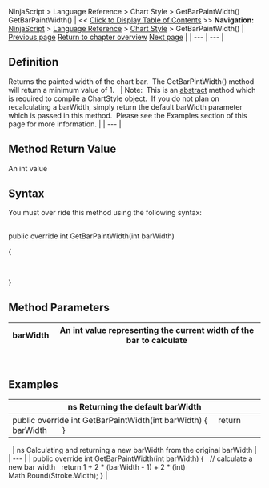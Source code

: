 ﻿
NinjaScript \> Language Reference \> Chart Style \> GetBarPaintWidth()
GetBarPaintWidth()
| \<\< [Click to Display Table of Contents](getbarpaintwidth.md) \>\> **Navigation:**     [NinjaScript](ninjascript-1.md) \> [Language Reference](language_reference_wip-1.md) \> [Chart Style](chart_style-1.md) \> GetBarPaintWidth() | [Previous page](downbrushdx-1.md) [Return to chapter overview](chart_style-1.md) [Next page](icon_chartstyle-1.md) |
| --- | --- |
## Definition
Returns the painted width of the chart bar.  The GetBarPintWidth() method will return a minimum value of 1\.
 
| Note:  This is an [abstract](https://msdn.microsoft.com/en-us/library/sf985hc5.aspx) method which is required to compile a ChartStyle object.  If you do not plan on recalculating a barWidth, simply return the default barWidth parameter which is passed in this method.  Please see the Examples section of this page for more information. |
| --- |
 
## Method Return Value
An int value
 
## Syntax
You must over ride this method using the following syntax:
## 
public override int GetBarPaintWidth(int barWidth)  

{  

   

}
 
## Method Parameters
| barWidth | An int value representing the current width of the bar to calculate |
| --- | --- |
 
## 
## Examples
| ns Returning the default barWidth |
| --- |
| public override int GetBarPaintWidth(int barWidth) {      return barWidth       } |

 
| ns Calculating and returning a new barWidth from the original barWidth |
| --- |
| public override int GetBarPaintWidth(int barWidth) {    // calculate a new bar width     return 1 \+ 2 \* (barWidth \- 1) \+ 2 \* (int) Math.Round(Stroke.Width); } |

